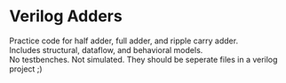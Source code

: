 # Verilog Adders

Practice code for half adder, full adder, and ripple carry adder.  
Includes structural, dataflow, and behavioral models.  
No testbenches. Not simulated. They should be seperate files in a verilog project ;)
